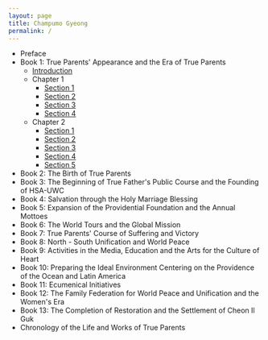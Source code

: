 ```yaml
---
layout: page
title: Champumo Gyeong
permalink: /
---
```

* Preface
* Book 1: True Parents' Appearance and the Era of True Parents
    * [Introduction](/book1/introduction/index.md)
    * Chapter 1
        * [Section 1](/book1/chapter1/section1/index.md)
        * [Section 2](/book1/chapter1/section2/index.md)
        * [Section 3](/book1/chapter1/section3/index.md)
        * [Section 4](/book1/chapter1/section4/index.md)
    * Chapter 2
        * [Section 1](/book1/chapter2/section1/index.md)
        * [Section 2](/book1/chapter2/section2/index.md)
        * [Section 3](/book1/chapter2/section3/index.md)
        * [Section 4](/book1/chapter2/section4/index.md)
        * [Section 5](/book1/chapter2/section5/index.md)
* Book 2: The Birth of True Parents
* Book 3: The Beginning of True Father's Public Course and the Founding of HSA-UWC
* Book 4: Salvation through the Holy Marriage Blessing
* Book 5: Expansion of the Providential Foundation and the Annual Mottoes
* Book 6: The World Tours and the Global Mission
* Book 7: True Parents' Course of Suffering and Victory
* Book 8: North - South Unification and World Peace
* Book 9: Activities in the Media, Education and the Arts for the Culture of Heart
* Book 10: Preparing the Ideal Environment Centering on the Providence of the Ocean and Latin America
* Book 11: Ecumenical Initiatives
* Book 12: The Family Federation for World Peace and Unification and the Women's Era
* Book 13: The Completion of Restoration and the Settlement of Cheon Il Guk
* Chronology of the Life and Works of True Parents